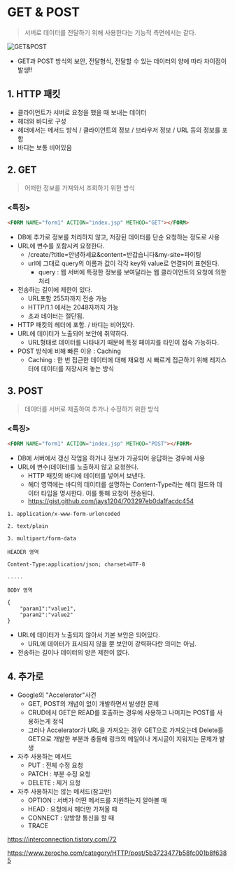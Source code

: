 # GET & POST

> 서버로 데이터를 전달하기 위해 사용한다는 기능적 측면에서는 같다.

![GET&POST](https://t1.daumcdn.net/cfile/tistory/99D83C395BCB27A001?download])

- GET과 POST 방식의 보안, 전달형식, 전달할 수 있는 데이터의 양에 따라 차이점이 발생!!



## 1. HTTP 패킷

- 클라이언트가 서버로 요청을 했을 때 보내는 데이터
- 헤더와 바디로 구성
- 헤더에서는 메서드 방식 / 클라이언트의 정보 / 브라우저 정보 / URL 등의 정보를 포함
- 바디는 보통 비어있음



## 2. GET

> 어떠한 정보를 가져와서 조회하기 위한 방식



### <특징>

```html
<FORM NAME="form1" ACTION="index.jsp" METHOD="GET"></FORM>
```

- DB에 추가로 정보를 처리하지 않고, 저장된 데이터를 단순 요청하는 정도로 사용
- URL에 변수를 포함시켜 요청한다.
  - /create/?title=안녕하세요&content=반갑습니다&my-site=파이팅
  - url에 그대로 query의 이름과 값이 각각 key와 value로 연결되어 표현된다.
    - query : 웹 서버에 특정한 정보를 보여달라는 웹 클라이언트의 요청에 의한 처리
- 전송하는 길이에 제한이 있다.
  - URL포함 255자까지 전송 가능
  - HTTP/1.1 에서는 2048자까지 가능
  - 초과 데이터는 절단됨.
- HTTP 패킷의 헤더에 포함. / 바디는 비어있다.
- URL에 데이터가 노출되어 보안에 취약하다.
  - URL형태로 데이터를 나타내기 때문에 특정 페이지를 타인이 접속 가능하다.
- POST 방식에 비해 빠른 이유 : Caching
  - Caching : 한 번 접근한 데이터에 대해 재요청 시 빠르게 접근하기 위해 레지스터에 데이터를 저장시켜 놓는 방식



## 3. POST

> 데이터를 서버로 제출하여 추가나 수정하기 위한 방식



### <특징>

```html
<FORM NAME="form1" ACTION="index.jsp" METHOD="POST"></FORM>
```

- DB에 서버에서 갱신 작업을 하거나 정보가 가공되어 응답하는 경우에 사용
- URL에 변수(데이터)를 노출하지 않고 요청한다.
  - HTTP 패킷의 바디에 데이터를 넣어서 보낸다.
  - 헤더 영역에는 바디의 데이터를 설명하는 Content-Type라는 헤더 필드와 데이터 타입을 명시한다. 이를 통해 요청이 전송된다.
  - https://gist.github.com/jays1204/703297eb0da1facdc454

```text
1. application/x-www-form-urlencoded

2. text/plain

3. multipart/form-data
```

```
HEADER 영역  

Content-Type:application/json; charset=UTF-8

.....

BODY 영역

{
	"param1":"value1",
	"param2":"value2"
}
```



- URL에 데이터가 노출되지 않아서 기본 보안은 되어있다.
  - URL에 데이터가 표시되지 않을 뿐 보안이 강력하다란 의미는 아님.
- 전송하는 길이나 데이터의 양은 제한이 없다.



## 4. 추가로

- Google의 "Accelerator"사건
  - GET, POST의 개념이 없이 개발하면서 발생한 문제
  - CRUD에서 GET은 READ를 호출하는 경우에 사용하고 나머지는 POST를 사용하는게 정석
  - 그러나 Accelerator가 URL을 가져오는 경우 GET으로 가져오는데 Delete를 GET으로 개발한 부분과 충돌해 링크의 메일이나 게시글이 지워지는 문제가 발생
- 자주 사용하는 메서드
  - PUT : 전체 수정 요청
  - PATCH : 부분 수정 요청
  - DELETE : 제거 요청
- 자주 사용하지는 않는 메서드(참고만)
  - OPTION : 서버가 어떤 메서드를 지원하는지 알아볼 때
  - HEAD : 요청에서 헤더만 가져올 때
  - CONNECT : 양방향 통신을 할 때
  - TRACE 



https://interconnection.tistory.com/72

https://www.zerocho.com/category/HTTP/post/5b3723477b58fc001b8f6385

